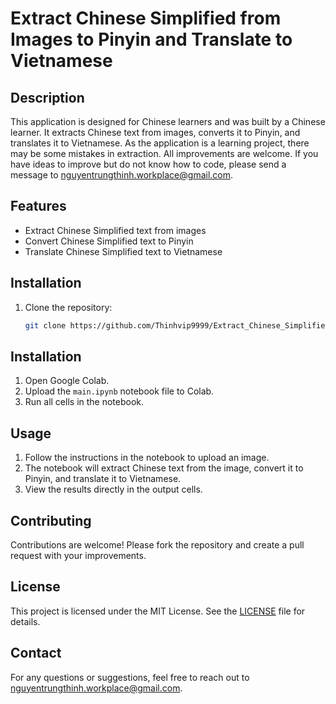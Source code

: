 # Extract Chinese Simplified from Images to Pinyin and Translate to Vietnamese

## Description

This application is designed for Chinese learners and was built by a Chinese learner. It extracts Chinese text from images, converts it to Pinyin, and translates it to Vietnamese. As the application is a learning project, there may be some mistakes in extraction. All improvements are welcome. If you have ideas to improve but do not know how to code, please send a message to nguyentrungthinh.workplace@gmail.com.

## Features

- Extract Chinese Simplified text from images
- Convert Chinese Simplified text to Pinyin
- Translate Chinese Simplified text to Vietnamese

## Installation

1. Clone the repository:
   ```bash
   git clone https://github.com/Thinhvip9999/Extract_Chinese_Simplified_From_Images_To_Pinyin_and_Translate_To_Vietnamese.git


## Installation

1. Open Google Colab.
2. Upload the `main.ipynb` notebook file to Colab.
3. Run all cells in the notebook.

## Usage

1. Follow the instructions in the notebook to upload an image.
2. The notebook will extract Chinese text from the image, convert it to Pinyin, and translate it to Vietnamese.
3. View the results directly in the output cells.

## Contributing

Contributions are welcome! Please fork the repository and create a pull request with your improvements.

## License

This project is licensed under the MIT License. See the [LICENSE](LICENSE) file for details.

## Contact

For any questions or suggestions, feel free to reach out to nguyentrungthinh.workplace@gmail.com.
